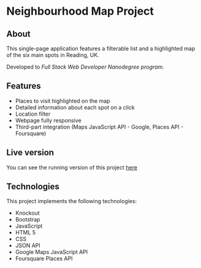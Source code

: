 # Neighbourhood Map Project
## About
This single-page application features a filterable list and a highlighted map of the six main spots in Reading, UK.

Developed to _Full Stack Web Developer Nanodegree program_.


## Features

* Places to visit highlighted on the map
* Detailed information about each spot on a click
* Location filter
* Webpage fully responsive
* Third-part integration (Maps JavaScript API - Google, Places API - Foursquare)


## Live version
You can see the running version of this project [here](https://vannccosta.github.io/NeighbourhoodMap/)


## Technologies

This project implements the following technologies:
* Knockout
* Bootstrap
* JavaScript
* HTML 5
* CSS
* JSON API
* Google Maps JavaScript API
* Foursquare Places API
